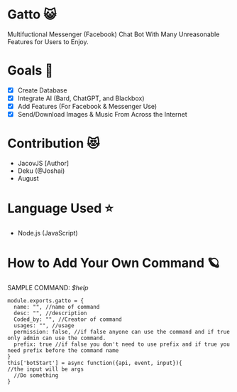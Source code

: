 # Gatto 😺
Multifuctional Messenger (Facebook) Chat Bot With Many Unreasonable Features for Users to Enjoy.

# Goals 🚀
- [x] Create Database
- [x] Integrate AI (Bard, ChatGPT, and Blackbox)
- [x] Add Features (For Facebook & Messenger Use)
- [x] Send/Download Images & Music From Across the Internet  

# Contribution 😻
- JacovJS [Author]
- Deku (@Joshai)
- August

# Language Used ⭐
- Node.js (JavaScript)
  
# How to Add Your Own Command 🪐
SAMPLE COMMAND: _$help_
```//The command will not work if something is missing in the code (ex: desc: "")
module.exports.gatto = {
  name: "", //name of command
  desc: "", //description 
  Coded_by: "", //Creator of command
  usages: "", //usage
  permission: false, //if false anyone can use the command and if true only admin can use the command.
  prefix: true //if false you don't need to use prefix and if true you need prefix before the command name 
}
this['botStart'] = async function({api, event, input}){
//the input will be args
  //Do something
}

